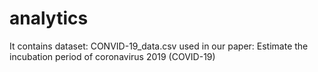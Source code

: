 # analytics
 It contains dataset: CONVID-19_data.csv used in our paper: Estimate the incubation period of coronavirus 2019 (COVID-19)

